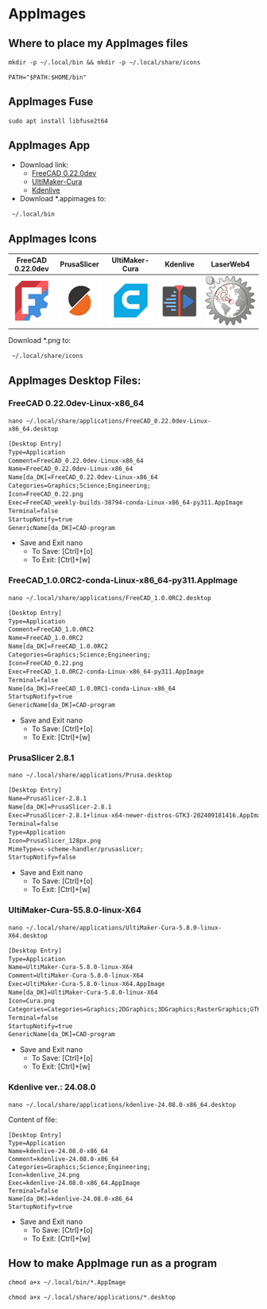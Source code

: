 # AppImages

## Where to place my AppImages files

```code
mkdir -p ~/.local/bin && mkdir -p ~/.local/share/icons
```

```code
PATH="$PATH:$HOME/bin"
```

## AppImages Fuse

```code
sudo apt install libfuse2t64
```

## AppImages App

* Download link:
  * [FreeCAD 0.22.0dev](https://github.com/FreeCAD/FreeCAD-Bundle/releases/tag/weekly-builds)
  * [UltiMaker-Cura](https://ultimaker.com/software/ultimaker-cura/#downloads)
  * [Kdenlive](https://kdenlive.org/en/download/)
* Download *.appimages to:

```txt
 ~/.local/bin
```

## AppImages Icons

|FreeCAD 0.22.0dev|PrusaSlicer|UltiMaker-Cura|Kdenlive|LaserWeb4|
|:---:|:---:|:---:|:---:|:---:|
|![FreeCAD 0.22.0dev](./Images/FreeCAD_0.22.png)|![PrusaSlicer](./Images/PrusaSlicer_128px.png)|![Cura](./Images/Cura.png)|![kdenlive](./Images/kdenlive_24.png)|![LaserWeb4](./Images/LaserWeb4.png)|

Download *.png to:

```txt
 ~/.local/share/icons
```

## AppImages Desktop Files:

### FreeCAD 0.22.0dev-Linux-x86_64

```code
nano ~/.local/share/applications/FreeCAD_0.22.0dev-Linux-x86_64.desktop
```

```txt
[Desktop Entry]
Type=Application
Comment=FreeCAD_0.22.0dev-Linux-x86_64
Name=FreeCAD_0.22.0dev-Linux-x86_64
Name[da_DK]=FreeCAD_0.22.0dev-Linux-x86_64
Categories=Graphics;Science;Engineering;
Icon=FreeCAD_0.22.png
Exec=FreeCAD_weekly-builds-38794-conda-Linux-x86_64-py311.AppImage
Terminal=false
StartupNotify=true
GenericName[da_DK]=CAD-program
```

* Save and Exit nano
  * To Save: [Ctrl]+[o]
  * To Exit: [Ctrl]+[w]

### FreeCAD_1.0.0RC2-conda-Linux-x86_64-py311.AppImage

```code
nano ~/.local/share/applications/FreeCAD_1.0.0RC2.desktop
```

```txt
[Desktop Entry]
Type=Application
Comment=FreeCAD_1.0.0RC2
Name=FreeCAD_1.0.0RC2
Name[da_DK]=FreeCAD_1.0.0RC2
Categories=Graphics;Science;Engineering;
Icon=FreeCAD_0.22.png
Exec=FreeCAD_1.0.0RC2-conda-Linux-x86_64-py311.AppImage
Terminal=false
Name[da_DK]=FreeCAD_1.0.0RC1-conda-Linux-x86_64
StartupNotify=true
GenericName[da_DK]=CAD-program
```

* Save and Exit nano
  * To Save: [Ctrl]+[o]
  * To Exit: [Ctrl]+[w]

### PrusaSlicer 2.8.1

```code
nano ~/.local/share/applications/Prusa.desktop
```

```txt
[Desktop Entry]
Name=PrusaSlicer-2.8.1
Name[da_DK]=PrusaSlicer-2.8.1
Exec=PrusaSlicer-2.8.1+linux-x64-newer-distros-GTK3-202409181416.AppImage
Terminal=false
Type=Application
Icon=PrusaSlicer_128px.png
MimeType=x-scheme-handler/prusaslicer;
StartupNotify=false
```

* Save and Exit nano
  * To Save: [Ctrl]+[o]
  * To Exit: [Ctrl]+[w]


### UltiMaker-Cura-55.8.0-linux-X64

```code
nano ~/.local/share/applications/UltiMaker-Cura-5.8.0-linux-X64.desktop
```

```txt
[Desktop Entry]
Type=Application
Name=UltiMaker-Cura-5.8.0-linux-X64
Comment=UltiMaker-Cura-5.8.0-linux-X64
Exec=UltiMaker-Cura-5.8.0-linux-X64.AppImage
Name[da_DK]=UltiMaker-Cura-5.8.0-linux-X64
Icon=Cura.png
Categories=Categories=Graphics;2DGraphics;3DGraphics;RasterGraphics;GTK;
Terminal=false
StartupNotify=true
GenericName[da_DK]=CAD-program
```

* Save and Exit nano
  * To Save: [Ctrl]+[o]
  * To Exit: [Ctrl]+[w]

### Kdenlive ver.: 24.08.0

```code
nano ~/.local/share/applications/kdenlive-24.08.0-x86_64.desktop
```

Content of file:

```text
[Desktop Entry]
Type=Application
Name=kdenlive-24.08.0-x86_64
Comment=kdenlive-24.08.0-x86_64
Categories=Graphics;Science;Engineering;
Icon=kdenlive_24.png
Exec=kdenlive-24.08.0-x86_64.AppImage
Terminal=false
Name[da_DK]=kdenlive-24.08.0-x86_64
StartupNotify=true

```

* Save and Exit nano
  * To Save: [Ctrl]+[o]
  * To Exit: [Ctrl]+[w]

## How to make AppImage run as a program

```code
chmod a+x ~/.local/bin/*.AppImage
```

```code
chmod a+x ~/.local/share/applications/*.desktop
```
